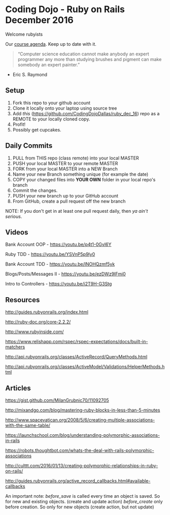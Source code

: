 # Coding Dojo - Ruby on Rails December 2016

Welcome rubyists 

Our [course agenda](https://codingdojo-dallas.slack.com/files/katemoc/F38F5FBJA/ruby_on_rails_master_assignment_list_-_sheet1__1_.pdf). Keep up to date with it.

> “Computer science education cannot make anybody an expert programmer any more than studying brushes and pigment can make somebody an expert painter.”
- Eric S. Raymond


## Setup
 1. Fork this repo to your github account
 2. Clone it locally onto your laptop using source tree
 3. Add *this* (https://github.com/CodingDojoDallas/ruby_dec_16) repo as a REMOTE to your locally cloned copy.
 4. Profit!
 5. Possibly get cupcakes.

## Daily Commits
 1. PULL from THIS repo (class remote) into your local MASTER
 2. PUSH your local MASTER to your remote MASTER
 2. FORK from your local MASTER into a NEW Branch
 3. Name your new Branch something unique (for example the date)
 4. COPY your changed files into __YOUR OWN__ folder in your local repo's branch
 5. Commit the changes.
 6. PUSH your new branch up to your GitHub account
 7. From GitHub, create a pull request off the new branch

NOTE: If you don't get in at least one pull request daily, then *_ya ain't serious_*.

## Videos

Bank Account OOP - https://youtu.be/p4t1-0Gvl6Y

Ruby TDD - https://youtu.be/YSVnP5p9ly0

Bank Account TDD - https://youtu.be/lNOHQzmf5yk

Blogs/Posts/Messages II - https://youtu.be/ezDWz9IFmi0

Intro to Controllers - https://youtu.be/i2T9H-G3Stg

## Resources

http://guides.rubyonrails.org/index.html

http://ruby-doc.org/core-2.2.2/

http://www.rubyinside.com/

https://www.relishapp.com/rspec/rspec-expectations/docs/built-in-matchers

http://api.rubyonrails.org/classes/ActiveRecord/QueryMethods.html

http://api.rubyonrails.org/classes/ActiveModel/Validations/HelperMethods.html

## Articles

https://gist.github.com/MilanGrubnic70/11092705

http://mixandgo.com/blog/mastering-ruby-blocks-in-less-than-5-minutes

http://www.spacevatican.org/2008/5/6/creating-multiple-associations-with-the-same-table/

https://launchschool.com/blog/understanding-polymorphic-associations-in-rails

https://robots.thoughtbot.com/whats-the-deal-with-rails-polymorphic-associations

http://culttt.com/2016/01/13/creating-polymorphic-relationships-in-ruby-on-rails/

http://guides.rubyonrails.org/active_record_callbacks.html#available-callbacks

An important note:
*before_save* is called every time an object is saved. So for new and existing objects. (create and update action)
*before_create* only before creation. So only for new objects (create action, but not update)


